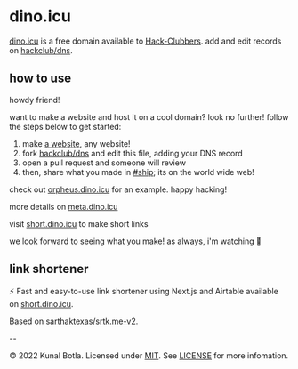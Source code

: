 # dino.icu

[dino.icu](https://dino.icu) is a free domain available to [Hack-Clubbers](https://hackclub.com/slack). add and edit records on [hackclub/dns](https://github.com/hackclub/dns).

## how to use

howdy friend! 

want to make a website and host it on a cool domain? look no further! follow the steps below to get started: 

1. make [a website](https://workshops.hackclub.com/personal_website/), any website! 
2. fork [hackclub/dns](https://github.com/hackclub/dns) and edit this file, adding your DNS record 
3. open a pull request and someone will review 
4. then, share what you made in [#ship](https://hackclub.slack.com/archives/C0M8PUPU6); its on the world wide web! 

check out [orpheus.dino.icu](https://orpheus.dino.icu/) for an example. happy hacking! 

more details on [meta.dino.icu ](https://meta.dino.icu/)

visit [short.dino.icu](https://short.dino.icu/) to make short links 

we look forward to seeing what you make! as always, i'm watching 👀 


## link shortener

⚡️ Fast and easy-to-use link shortener using Next.js and Airtable available on [short.dino.icu](https://short.dino.icu).

Based on [sarthaktexas/srtk.me-v2](https://github.com/sarthaktexas/srtk.me-v2).


--

&copy; 2022 Kunal Botla. Licensed under [MIT](LICENSE). See [LICENSE](LICENSE) for more infomation.
